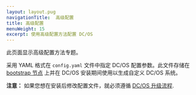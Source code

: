```yaml
---
layout: layout.pug
navigationTitle:  高级配置
title: 高级配置
menuWeight: 15
excerpt: 使用高级配置方法配置 DC/OS
---
```


此页面显示高级配置方法专题。

采用 YAML 格式在 `config.yaml` 文件中指定 DC/OS 配置参数。此文件存储在 [bootstrap 节点](/mesosphere/dcos/cn/1.13/installing/production/system-requirements/#bootstrap-node) 上并在 DC/OS 安装期间使用以生成自定义 DC/OS 系统。

**注意：** 如果您想在安装后修改配置文件，就必须遵循 [DC/OS 升级流程](/mesosphere/dcos/cn/1.13/installing/production/upgrading/).

